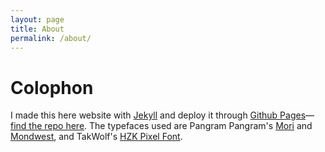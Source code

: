 ```yaml
---
layout: page
title: About
permalink: /about/
---
```


# Colophon

I made this here website with [Jekyll](https://jekyllrb.com) and deploy it through [Github Pages](https://pages.github.com)—[find the repo here](https://github.com/yearofglad/yearofglad.github.io). The typefaces used are Pangram Pangram's [Mori](https://pangrampangram.com/products/mori) and [Mondwest](https://pangrampangram.com/products/bitmap-mondwest), and TakWolf's [HZK Pixel Font](https://github.com/TakWolf/hzk-pixel-font). 